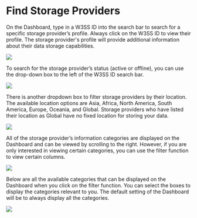 # Find Storage Providers

On the Dashboard, type in a W3SS ID into the search bar to search for a specific storage provider’s profile. Always click on the W3SS ID to view their profile. The storage provider's profile will provide additional information about their data storage capabilities.

![](<../../../.gitbook/assets/image (14).png>)

To search for the storage provider’s status (active or offline), you can use the drop-down box to the left of the W3SS ID search bar.

![](<../../../.gitbook/assets/image (13) (1).png>)

There is another dropdown box to filter storage providers by their location. The available location options are Asia, Africa, North America, South America, Europe, Oceania, and Global. Storage providers who have listed their location as Global have no fixed location for storing your data.

![](<../../../.gitbook/assets/image (12).png>)

All of the storage provider’s information categories are displayed on the Dashboard and can be viewed by scrolling to the right. However, if you are only interested in viewing certain categories, you can use the filter function to view certain columns.

![](<../../../.gitbook/assets/image (15).png>)

Below are all the available categories that can be displayed on the Dashboard when you click on the filter function. You can select the boxes to display the categories relevant to you. The default setting of the Dashboard will be to always display all the categories.

![](<../../../.gitbook/assets/image (16).png>)
